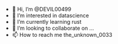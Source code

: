 - 👋 Hi, I’m @DEVIL00499
- 👀 I’m interested in datascience
- 🌱 I’m currently learning rust
- 💞️ I’m looking to collaborate on ...
- 📫 How to reach me the_unknown_0033

<!---
DEVIL00499/DEVIL00499 is a ✨ special ✨ repository because its `README.md` (this file) appears on your GitHub profile.
You can click the Preview link to take a look at your changes.
--->
